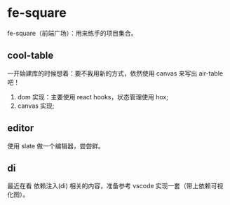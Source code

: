 # fe-square

fe-square（前端广场）：用来练手的项目集合。

## cool-table

一开始建库的时候想着：要不我用新的方式，依然使用 canvas 来写出 air-table 吧！  

1. dom 实现：主要使用 react hooks，状态管理使用 hox;
2. canvas 实现;

## editor

使用 slate 做一个编辑器，尝尝鲜。

## di

最近在看 依赖注入(di) 相关的内容，准备参考 vscode 实现一套（带上依赖可视化图）。
